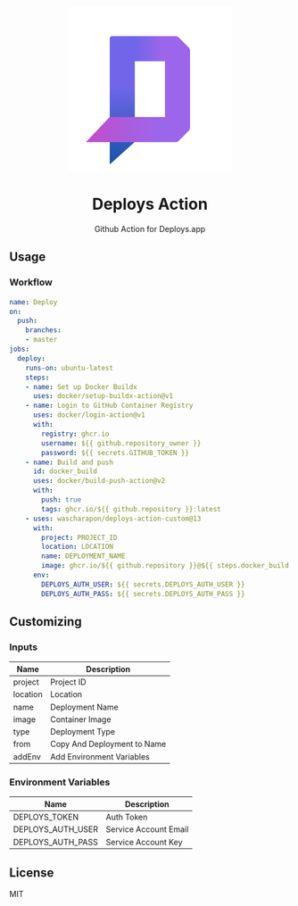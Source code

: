 <p align="center">
    <img alt="logo" src=".github/logo.png">
    <h1 align="center">Deploys Action</h1>
    <p align="center">Github Action for Deploys.app</p>
</p>

## Usage

### Workflow

```yaml
name: Deploy
on:
  push:
    branches:
    - master
jobs:
  deploy:
    runs-on: ubuntu-latest
    steps:
    - name: Set up Docker Buildx
      uses: docker/setup-buildx-action@v1
    - name: Login to GitHub Container Registry
      uses: docker/login-action@v1
      with:
        registry: ghcr.io
        username: ${{ github.repository_owner }}
        password: ${{ secrets.GITHUB_TOKEN }}
    - name: Build and push
      id: docker_build
      uses: docker/build-push-action@v2
      with:
        push: true
        tags: ghcr.io/${{ github.repository }}:latest
    - uses: wascharapon/deploys-action-custom@13
      with:
        project: PROJECT_ID
        location: LOCATION
        name: DEPLOYMENT_NAME
        image: ghcr.io/${{ github.repository }}@${{ steps.docker_build.outputs.digest }}
      env:
        DEPLOYS_AUTH_USER: ${{ secrets.DEPLOYS_AUTH_USER }}
        DEPLOYS_AUTH_PASS: ${{ secrets.DEPLOYS_AUTH_PASS }}
```

## Customizing
### Inputs

| Name | Description |
| --- | --- |
| project | Project ID |
| location | Location |
| name | Deployment Name |
| image | Container Image |
| type | Deployment Type |
| from | Copy And Deployment to Name |
| addEnv | Add Environment Variables |

### Environment Variables

| Name | Description |
| --- | --- |
| DEPLOYS_TOKEN | Auth Token |
| DEPLOYS_AUTH_USER | Service Account Email |
| DEPLOYS_AUTH_PASS | Service Account Key |

## License

MIT
